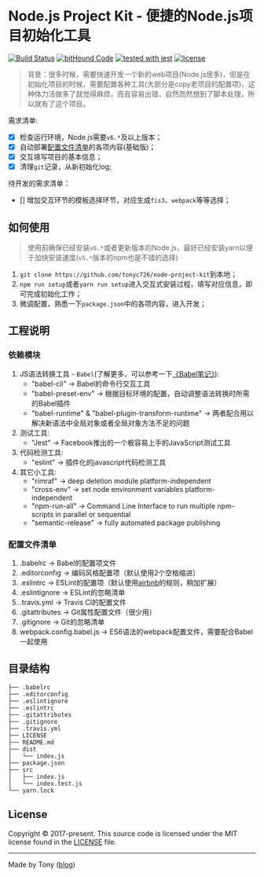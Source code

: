 # Node.js Project Kit - 便捷的Node.js项目初始化工具

[![Build Status](https://travis-ci.org/tonyc726/node-project-kit.svg?style=flat-square&branch=master)](https://travis-ci.org/tonyc726/node-project-kit)
[![bitHound Code](https://www.bithound.io/github/tonyc726/node-project-kit/badges/code.svg)](https://www.bithound.io/github/tonyc726/node-project-kit)
[![tested with jest](https://img.shields.io/badge/tested_with-jest-99424f.svg)](https://github.com/facebook/jest)
[![license](https://img.shields.io/github/license/mashape/apistatus.svg?style=flat-square)](https://github.com/tonyc726/node-project-kit)

> 背景：很多时候，需要快速开发一个新的web项目(Node.js居多)，但是在初始化项目的时候，需要配置各种工具(大部分是copy老项目的配置项)，这种体力活做多了就觉得麻烦，而且容易出错，自然而然想到了脚本处理，所以就有了这个项目。

需求清单:
- [x] 检查运行环境，Node.js需要`v6.*`及以上版本；
- [x] 自动部署[配置文件清单](#)的各项内容(基础版)；
- [x] 交互填写项目的基本信息；
- [x] 清理`git`记录，从新初始化log;

待开发的需求清单：
- [] 增加交互环节的模板选择环节，对应生成`fis3`、`webpack`等等选择；

## 如何使用
> 使用前确保已经安装`v6.*`或者更新版本的Node.js，最好已经安装yarn以便于加快安装速度(`v5.*`版本的npm也是不错的选择)

1. `git clone https://github.com/tonyc726/node-project-kit`到本地；
2. `npm run setup`或者`yarn run setup`进入交互式安装过程，填写对应信息，即可完成初始化工作；
3. 微调配置，熟悉一下`package.json`中的各项内容，进入开发；

## 工程说明

### 依赖模块
1. JS语法转换工具 - `Babel`(了解更多，可以参考一下[《Babel笔记》](https://itony.net/babel-note/)):
    * "babel-cli" -> Babel的命令行交互工具
    * "babel-preset-env" -> 根据目标环境的配置，自动调整语法转换时所需的Babel插件
    * "babel-runtime" & "babel-plugin-transform-runtime" -> 两者配合用以解决新语法中全局对象或者全局对象方法不足的问题
2. 测试工具:
    * "Jest" -> Facebook推出的一个极容易上手的JavaScript测试工具
3. 代码检测工具:
    * "eslint" -> 插件化的javascript代码检测工具
4. 其它小工具:
    * "rimraf" -> deep deletion module platform-independent
    * "cross-env" -> set node environment variables platform-independent
    * "npm-run-all" -> Command Line Interface to run multiple npm-scripts in parallel or sequential
    * "semantic-release" -> fully automated package publishing

### 配置文件清单

1. .babelrc -> Babel的配置项文件
2. .editorconfig -> 编码风格配置项（默认使用2个空格缩进）
3. .eslintrc -> ESLint的配置项（默认使用[airbnb](https://github.com/sivan/javascript-style-guide/blob/master/es5/README.md)的规则，稍加扩展）
4. .eslintignore -> ESLint的忽略清单
5. .travis.yml -> Travis CI的配置文件
6. .gitattributes -> Git属性配置文件（很少用）
7. .gitignore -> Git的忽略清单
8. webpack.config.babel.js -> ES6语法的webpack配置文件，需要配合Babel一起使用

## 目录结构
```
├── .babelrc
├── .editorconfig
├── .eslintignore
├── .eslintrc
├── .gitattributes
├── .gitignore
├── .travis.yml
├── LICENSE
├── README.md
├── dist
│   └── index.js
├── package.json
├── src
│   ├── index.js
│   └── index.test.js
└── yarn.lock
```

## License

Copyright © 2017-present. This source code is licensed under the MIT license found in the
[LICENSE](./LICENSE) file.

---
Made by Tony ([blog](https://itony.net))
